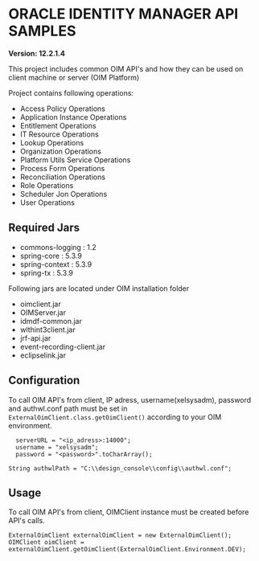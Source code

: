 # ORACLE IDENTITY MANAGER API SAMPLES
__Version: 12.2.1.4__ 


This project includes common OIM API's and how they can be used on client machine or server (OIM Platform)

Project contains following operations:

* Access Policy Operations
* Application Instance Operations
* Entitlement Operations
* IT Resource Operations
* Lookup Operations
* Organization Operations
* Platform Utils Service Operations
* Process Form Operations
* Reconciliation Operations
* Role Operations
* Scheduler Jon Operations
* User Operations


## Required Jars


* commons-logging : 1.2
* spring-core : 5.3.9
* spring-context : 5.3.9
* spring-tx : 5.3.9  


Following jars are located under OIM installation folder
* oimclient.jar
* OIMServer.jar
* idmdf-common.jar
* wlthint3client.jar
* jrf-api.jar
* event-recording-client.jar
* eclipselink.jar

## Configuration
To call OIM API's from client, IP adress, username(xelsysadm), password and authwl.conf path must be set in 
`ExternalOimClient.class.getOimClient()`
according to your OIM environment.

      serverURL = "<ip_adress>:14000";
      username = "xelsysadm";
      password = "<password>".toCharArray();

`String authwlPath = "C:\\design_console\\config\\authwl.conf";`



## Usage
To call OIM API's from client, OIMClient instance must be created before API's calls.  

    ExternalOimClient externalOimClient = new ExternalOimClient();
    OIMClient oimClient = externalOimClient.getOimClient(ExternalOimClient.Environment.DEV);